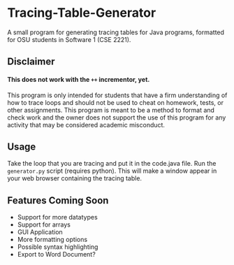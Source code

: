 # Tracing-Table-Generator
A small program for generating tracing tables for Java programs, formatted for OSU students in Software 1 (CSE 2221).

## Disclaimer
#### This does not work with the `++` incrementor, yet.
This program is only intended for students that have a firm understanding of how to trace loops and should not be used to cheat on homework, tests, or other assignments. This program is meant to be a method to format and check work and the owner does not support the use of this program for any activity that may be considered academic misconduct.


## Usage

Take the loop that you are tracing and put it in the code.java file. Run the `generator.py`  script (requires python). This will make a window appear in your web browser containing the tracing table.

## Features Coming Soon
- Support for more datatypes
- Support for arrays
- GUI Application
- More formatting options
- Possible syntax highlighting
- Export to Word Document?